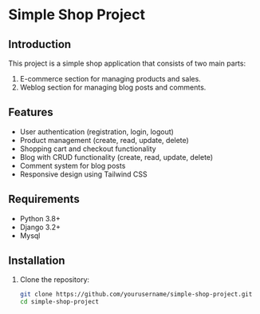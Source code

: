 # Simple Shop Project

## Introduction
This project is a simple shop application that consists of two main parts:
1. E-commerce section for managing products and sales.
2. Weblog section for managing blog posts and comments.

## Features
- User authentication (registration, login, logout)
- Product management (create, read, update, delete)
- Shopping cart and checkout functionality
- Blog with CRUD functionality (create, read, update, delete)
- Comment system for blog posts
- Responsive design using Tailwind CSS

## Requirements
- Python 3.8+
- Django 3.2+
- Mysql

## Installation
1. Clone the repository:
   ```bash
   git clone https://github.com/yourusername/simple-shop-project.git
   cd simple-shop-project
